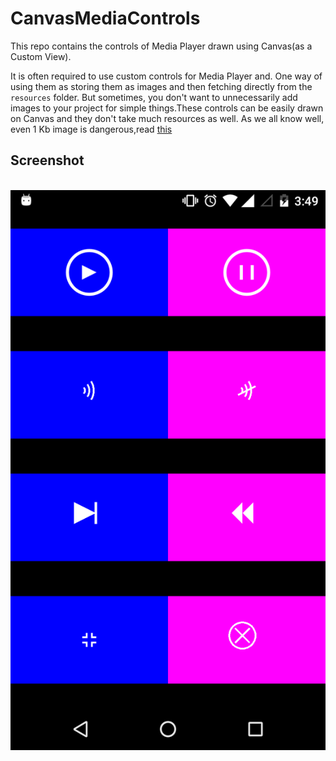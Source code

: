 # CanvasMediaControls
This repo contains the controls of Media Player drawn using Canvas(as a Custom View).  

It is often required to use custom controls for Media Player and. One way of using them as storing them as images
and then fetching directly from the `resources` folder. But sometimes, you don't want to unnecessarily add images to
your project for simple things.These controls can be easily drawn on  Canvas and they don't take much resources as well.
As we all know well, even 1 Kb image is dangerous,read [this](http://jebware.com/blog/?p=304)

## Screenshot
&nbsp; &nbsp; &nbsp; &nbsp; &nbsp; &nbsp; &nbsp; &nbsp; &nbsp; &nbsp; &nbsp; &nbsp; &nbsp; &nbsp; &nbsp;
&nbsp; &nbsp; &nbsp; &nbsp; &nbsp; &nbsp; &nbsp; &nbsp;![](media_controls.png)
